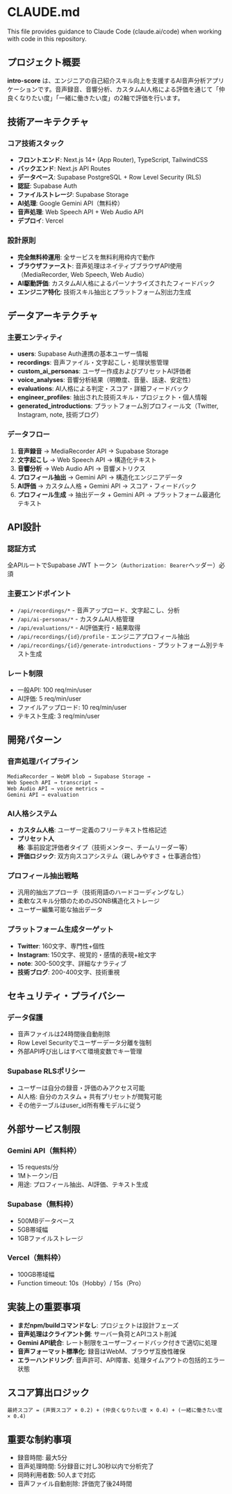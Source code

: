 # CLAUDE.md

This file provides guidance to Claude Code (claude.ai/code) when working with code in this repository.

## プロジェクト概要

**intro-score** は、エンジニアの自己紹介スキル向上を支援するAI音声分析アプリケーションです。音声録音、音響分析、カスタムAI人格による評価を通じて「仲良くなりたい度」「一緒に働きたい度」の2軸で評価を行います。

## 技術アーキテクチャ

### コア技術スタック
- **フロントエンド**: Next.js 14+ (App Router), TypeScript, TailwindCSS
- **バックエンド**: Next.js API Routes
- **データベース**: Supabase PostgreSQL + Row Level Security (RLS)
- **認証**: Supabase Auth
- **ファイルストレージ**: Supabase Storage
- **AI処理**: Google Gemini API（無料枠）
- **音声処理**: Web Speech API + Web Audio API
- **デプロイ**: Vercel

### 設計原則
- **完全無料枠運用**: 全サービスを無料利用枠内で動作
- **ブラウザファースト**: 音声処理はネイティブブラウザAPI使用（MediaRecorder, Web Speech, Web Audio）
- **AI駆動評価**: カスタムAI人格によるパーソナライズされたフィードバック
- **エンジニア特化**: 技術スキル抽出とプラットフォーム別出力生成

## データアーキテクチャ

### 主要エンティティ
- **users**: Supabase Auth連携の基本ユーザー情報
- **recordings**: 音声ファイル・文字起こし・処理状態管理
- **custom_ai_personas**: ユーザー作成およびプリセットAI評価者
- **voice_analyses**: 音響分析結果（明瞭度、音量、話速、安定性）
- **evaluations**: AI人格による判定・スコア・詳細フィードバック
- **engineer_profiles**: 抽出された技術スキル・プロジェクト・個人情報
- **generated_introductions**: プラットフォーム別プロフィール文（Twitter, Instagram, note, 技術ブログ）

### データフロー
1. **音声録音** → MediaRecorder API → Supabase Storage
2. **文字起こし** → Web Speech API → 構造化テキスト
3. **音響分析** → Web Audio API → 音響メトリクス
4. **プロフィール抽出** → Gemini API → 構造化エンジニアデータ
5. **AI評価** → カスタム人格 + Gemini API → スコア・フィードバック
6. **プロフィール生成** → 抽出データ + Gemini API → プラットフォーム最適化テキスト

## API設計

### 認証方式
全APIルートでSupabase JWT トークン（`Authorization: Bearer`ヘッダー）必須

### 主要エンドポイント
- `/api/recordings/*` - 音声アップロード、文字起こし、分析
- `/api/ai-personas/*` - カスタムAI人格管理
- `/api/evaluations/*` - AI評価実行・結果取得
- `/api/recordings/{id}/profile` - エンジニアプロフィール抽出
- `/api/recordings/{id}/generate-introductions` - プラットフォーム別テキスト生成

### レート制限
- 一般API: 100 req/min/user
- AI評価: 5 req/min/user
- ファイルアップロード: 10 req/min/user
- テキスト生成: 3 req/min/user

## 開発パターン

### 音声処理パイプライン
```
MediaRecorder → WebM blob → Supabase Storage →
Web Speech API → transcript →
Web Audio API → voice metrics →
Gemini API → evaluation
```

### AI人格システム
- **カスタム人格**: ユーザー定義のフリーテキスト性格記述
- **プリセット人格**: 事前設定評価者タイプ（技術メンター、チームリーダー等）
- **評価ロジック**: 双方向スコアシステム（親しみやすさ + 仕事適合性）

### プロフィール抽出戦略
- 汎用的抽出アプローチ（技術用語のハードコーディングなし）
- 柔軟なスキル分類のためのJSONB構造化ストレージ
- ユーザー編集可能な抽出データ

### プラットフォーム生成ターゲット
- **Twitter**: 160文字、専門性+個性
- **Instagram**: 150文字、視覚的・感情的表現+絵文字
- **note**: 300-500文字、詳細なナラティブ
- **技術ブログ**: 200-400文字、技術重視

## セキュリティ・プライバシー

### データ保護
- 音声ファイルは24時間後自動削除
- Row Level Securityでユーザーデータ分離を強制
- 外部API呼び出しはすべて環境変数でキー管理

### Supabase RLSポリシー
- ユーザーは自分の録音・評価のみアクセス可能
- AI人格: 自分のカスタム + 共有プリセットが閲覧可能
- その他テーブルはuser_id所有権モデルに従う

## 外部サービス制限

### Gemini API（無料枠）
- 15 requests/分
- 1Mトークン/日
- 用途: プロフィール抽出、AI評価、テキスト生成

### Supabase（無料枠）
- 500MBデータベース
- 5GB帯域幅
- 1GBファイルストレージ

### Vercel（無料枠）
- 100GB帯域幅
- Function timeout: 10s（Hobby）/ 15s（Pro）

## 実装上の重要事項

- **まだnpm/buildコマンドなし**: プロジェクトは設計フェーズ
- **音声処理はクライアント側**: サーバー負荷とAPIコスト削減
- **Gemini API統合**: レート制限をユーザーフィードバック付きで適切に処理
- **音声フォーマット標準化**: 録音はWebM、ブラウザ互換性確保
- **エラーハンドリング**: 音声許可、API障害、処理タイムアウトの包括的エラー状態

## スコア算出ロジック
```
最終スコア = (声質スコア × 0.2) + (仲良くなりたい度 × 0.4) + (一緒に働きたい度 × 0.4)
```

## 重要な制約事項
- 録音時間: 最大5分
- 音声処理時間: 5分録音に対し30秒以内で分析完了
- 同時利用者数: 50人まで対応
- 音声ファイル自動削除: 評価完了後24時間